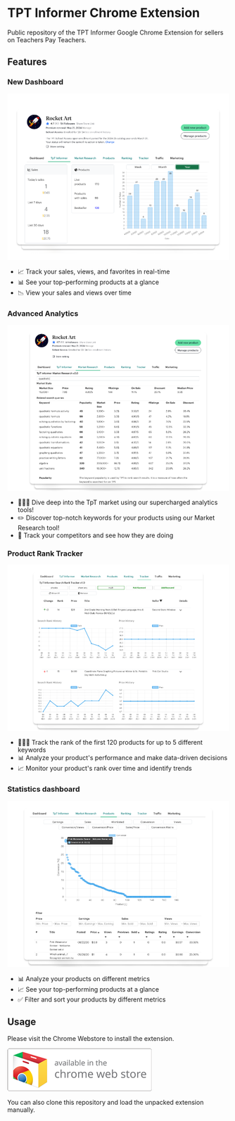 # TPT Informer Chrome Extension

Public repository of the TPT Informer Google Chrome Extension for sellers on Teachers Pay Teachers.

## Features

### New Dashboard
![Dashboard](webstore/mockup_market_dashboard.png)

- 📈 Track your sales, views, and favorites in real-time
- 📊 See your top-performing products at a glance
- 📉 View your sales and views over time

### Advanced Analytics
![Advanced Analytics](webstore/mockup_market_research.png)

- 👩🏻‍💻 Dive deep into the TpT market using our supercharged analytics tools!
- ✏️ Discover top-notch keywords for your products using our Market Research tool!
- 🔦 Track your competitors and see how they are doing

### Product Rank Tracker
![Tracker](webstore/mockup_market_tracker.png)

- 👩🏻‍💻 Track the rank of the first 120 products for up to 5 different keywords
- 📊 Analyze your product's performance and make data-driven decisions
- 📈 Monitor your product's rank over time and identify trends

### Statistics dashboard
![Products](webstore/mockup_market_products.png)

- 📊 Analyze your products on different metrics
- 📈 See your top-performing products at a glance
- ✅ Filter and sort your products by different metrics

## Usage

Please visit the Chrome Webstore to install the extension.

[<img src="webstore/chrome_webstore.png">](https://chromewebstore.google.com/detail/tpt-informer/dlpnhinaaofkbonofnmagbkfgjnkpbok?authuser=4&hl=en)

You can also clone this repository and load the unpacked extension manually.


